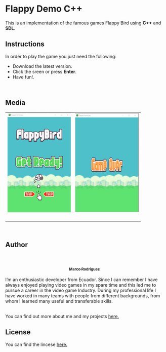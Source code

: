 # Flappy Demo C++
This is an implementation of the famous games Flappy Bird using **C++** and **SDL**.
<br/>

## Instructions
In order to play the game you just need the following:

- Download the latest version.
- Click the sreen or press **Enter**.
- Have fun!.

<br/>

## Media
<table>
    <tr>
        <td align="center">
            <img src="https://raw.githubusercontent.com/marcorod94/FlappyDemoCpp/master/Media/menu.png" width="200" alt=""/>
            <br/>
        </td>
        <td align="center">
            <img src="https://raw.githubusercontent.com/marcorod94/FlappyDemoCpp/master/Media/gameOver.png" width="200" alt=""/>
            <br/>
        </td>
    </tr>
    <tr>
        <td align="center" colspan="3" style="border: 0px">
            <img src="https://raw.githubusercontent.com/marcorod94/FlappyDemoCpp/master/Media/demo.gif" width="200" alt=""/>
            <br/>
        </td>
    </tr>
</table>

<br/>

## Author
<br/>
<div>
    <div style="margin-left: 40%; width: 50%;">
        <a href="https://github.com/marcorod94">
            <img src="https://avatars2.githubusercontent.com/u/29025282?v=4" width="150" alt=""/>
            <br/>
            <sub>
                <b>Marco Rodríguez</b>
            </sub>
        </a>
    </div>
</div>
<br/>
I’m an enthusiastic developer from Ecuador.
Since I can remember I have always enjoyed playing video games in my spare time and this led me to pursue a career in the video game Industry.
During my professional life I have worked in many teams with people from different backgrounds, from whom I learned many useful and transferable skills. 
<br/>
<br/>

You can find out more about me and my projects [here.](https://marcorod94.github.io/my-portfolio/)
<br/>

## License

You can find the lincese [here.](https://github.com/marcorod94/FlappyDemoCpp/blob/master/LICENSE)